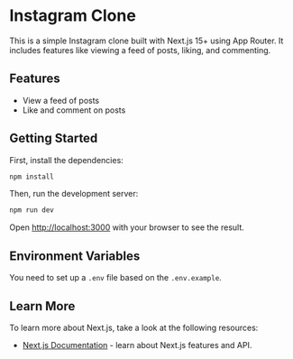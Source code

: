 # Instagram Clone

This is a simple Instagram clone built with Next.js 15+ using App Router. It includes features like viewing a feed of posts, liking, and commenting.

## Features
- View a feed of posts
- Like and comment on posts

## Getting Started

First, install the dependencies:

```bash
npm install
```

Then, run the development server:

```bash
npm run dev
```

Open [http://localhost:3000](http://localhost:3000) with your browser to see the result.

## Environment Variables

You need to set up a `.env` file based on the `.env.example`.

## Learn More

To learn more about Next.js, take a look at the following resources:

- [Next.js Documentation](https://nextjs.org/docs) - learn about Next.js features and API.

